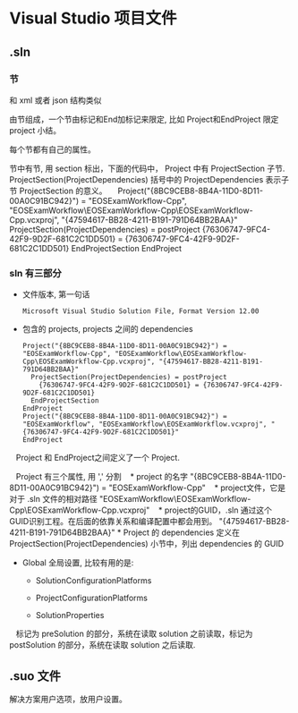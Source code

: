 # Visual Studio 项目文件 #

## .sln ##

### 节 ###

和 xml 或者 json 结构类似

由节组成，一个节由标记和End加标记来限定, 比如 Project和EndProject 限定 project 小结。

每个节都有自己的属性。

节中有节, 用 section 标出，下面的代码中， Project 中有 ProjectSection 子节. ProjectSection(ProjectDependencies) 括号中的 ProjectDependencies 表示子节 ProjectSection 的意义。
    
    Project("{8BC9CEB8-8B4A-11D0-8D11-00A0C91BC942}") = "EOSExamWorkflow-Cpp", "EOSExamWorkflow\EOSExamWorkflow-Cpp\EOSExamWorkflow-Cpp.vcxproj", "{47594617-BB28-4211-B191-791D64BB2BAA}"
        ProjectSection(ProjectDependencies) = postProject
          {76306747-9FC4-42F9-9D2F-681C2C1DD501} = {76306747-9FC4-42F9-9D2F-681C2C1DD501}
        EndProjectSection
    EndProject
    
### sln 有三部分 ###

* 文件版本, 第一句话

      Microsoft Visual Studio Solution File, Format Version 12.00

* 包含的 projects, projects 之间的 dependencies

      Project("{8BC9CEB8-8B4A-11D0-8D11-00A0C91BC942}") = "EOSExamWorkflow-Cpp", "EOSExamWorkflow\EOSExamWorkflow-Cpp\EOSExamWorkflow-Cpp.vcxproj", "{47594617-BB28-4211-B191-791D64BB2BAA}"
        ProjectSection(ProjectDependencies) = postProject
          {76306747-9FC4-42F9-9D2F-681C2C1DD501} = {76306747-9FC4-42F9-9D2F-681C2C1DD501}
        EndProjectSection
      EndProject
      Project("{8BC9CEB8-8B4A-11D0-8D11-00A0C91BC942}") = "EOSExamWorkflow", "EOSExamWorkflow\EOSExamWorkflow.vcxproj", "{76306747-9FC4-42F9-9D2F-681C2C1DD501}"
      EndProject
      
    Project 和 EndProject之间定义了一个 Project.
    
    Project 有三个属性, 用 ',' 分割
    * project 的名字  "{8BC9CEB8-8B4A-11D0-8D11-00A0C91BC942}") = "EOSExamWorkflow-Cpp"
    * project文件，它是对于 .sln 文件的相对路径 "EOSExamWorkflow\EOSExamWorkflow-Cpp\EOSExamWorkflow-Cpp.vcxproj"
    * project的GUID，.sln 通过这个GUID识别工程。在后面的依靠关系和编译配置中都会用到。 "{47594617-BB28-4211-B191-791D64BB2BAA}"
    * Project 的 dependencies 定义在  ProjectSection(ProjectDependencies) 小节中，列出 dependencies 的 GUID
 
* Global 全局设置, 比较有用的是:
    
    * SolutionConfigurationPlatforms 
    
    * ProjectConfigurationPlatforms
    
    * SolutionProperties
    
    标记为 preSolution 的部分，系统在读取 solution 之前读取，标记为 postSolution 的部分，系统在读取 solution 之后读取.
    
## .suo 文件 ##
解决方案用户选项，放用户设置。
